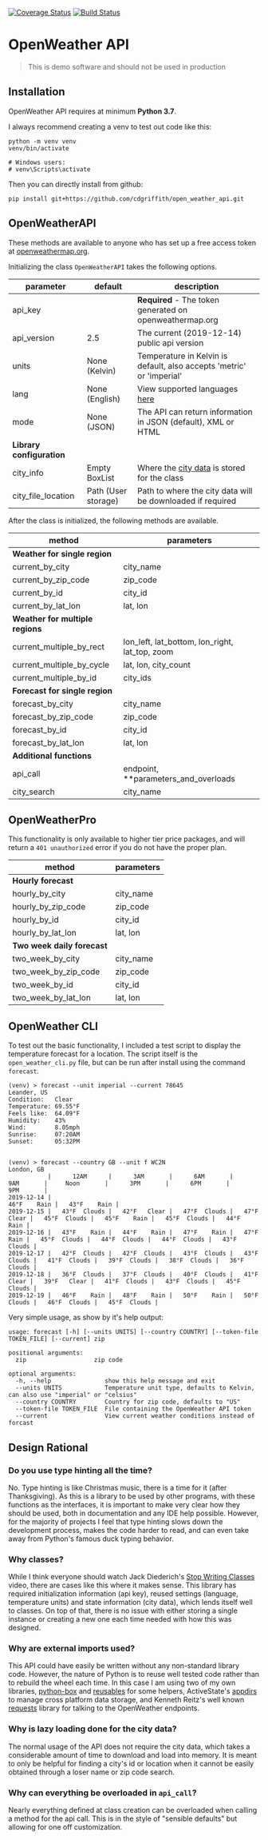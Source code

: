 [![Coverage Status](https://coveralls.io/repos/github/cdgriffith/open_weather_api/badge.svg?branch=development)](https://coveralls.io/github/cdgriffith/open_weather_api?branch=development)
[![Build Status](https://travis-ci.org/cdgriffith/open_weather_api.svg?branch=development)](https://travis-ci.org/cdgriffith/open_weather_api/branches)

# OpenWeather API 

> This is demo software and should not be used in production

## Installation

OpenWeather API requires at minimum **Python 3.7**.

I always recommend creating a venv to test out code like this:
```
python -m venv venv
venv/bin/activate

# Windows users: 
# venv\Scripts\activate 
```

Then you can directly install from github:
```
pip install git+https://github.com/cdgriffith/open_weather_api.git
```

## OpenWeatherAPI 

These methods are available to anyone who has set up a free access token at 
[openweathermap.org](https://openweathermap.org/appid).

Initializing the class `OpenWeatherAPI` takes the following options.

| parameter | default | description |
| --- | --- |  --- | 
| api_key | | **Required** - The token generated on openweathermap.org  |
| api_version | 2.5 | The current (2019-12-14) public api version  |
| units | None (Kelvin) | Temperature in Kelvin is default, also accepts 'metric' or 'imperial'  |
| lang | None (English) | View supported languages [here](https://openweathermap.org/current#multi) |
| mode | None (JSON) | The API can return information in JSON (default), XML or HTML  |
| **Library configuration** | |
| city_info | Empty BoxList | Where the [city data](http://bulk.openweathermap.org/sample/city.list.json.gz) is stored for the class |  
| city_file_location | Path (User storage) | Path to where the city data will be downloaded if required | 

After the class is initialized, the following methods are available. 

| method | parameters |
| --- | --- | 
| **Weather for single region** |  | 
| current_by_city | city_name | 
| current_by_zip_code | zip_code | 
| current_by_id | city_id | 
| current_by_lat_lon | lat, lon | 
| **Weather for multiple regions** | | 
| current_multiple_by_rect | lon_left, lat_bottom, lon_right, lat_top, zoom | 
| current_multiple_by_cycle | lat, lon, city_count | 
| current_multiple_by_id | city_ids | 
| **Forecast for single region** | | 
| forecast_by_city | city_name | 
| forecast_by_zip_code | zip_code | 
| forecast_by_id | city_id | 
| forecast_by_lat_lon | lat, lon | 
| **Additional functions** | |
| api_call | endpoint, **parameters_and_overloads  | 
| city_search | city_name | 

## OpenWeatherPro

This functionality is only available to higher tier price packages, and will return a `401 unauthorized` error if you
do not have the proper plan. 

| method | parameters |
| --- | --- |
| **Hourly forecast**  | | 
| hourly_by_city | city_name |
| hourly_by_zip_code | zip_code |
| hourly_by_id | city_id |
| hourly_by_lat_lon | lat, lon |
| **Two week daily forecast** | |
| two_week_by_city | city_name |
| two_week_by_zip_code | zip_code |
| two_week_by_id | city_id |
| two_week_by_lat_lon | lat, lon |

## OpenWeather CLI 

To test out the basic functionality, I included a test script to display the temperature forecast for a location.
The script itself is the `open_weather_cli.py` file, but can be run after install using the command `forecast`. 

```
(venv) > forecast --unit imperial --current 78645
Leander, US
Condition:   Clear
Temperature: 69.55°F
Feels like:  64.09°F
Humidity:    43%
Wind:        8.05mph
Sunrise:     07:20AM
Sunset:      05:32PM


(venv) > forecast --country GB --unit f WC2N
London, GB
           |      12AM      |      3AM       |      6AM       |      9AM       |     Noon       |      3PM       |      6PM       |      9PM       |
2019-12-14 |                                                                                                         46°F    Rain |   43°F    Rain |
2019-12-15 |   43°F  Clouds |   42°F   Clear |   47°F  Clouds |   47°F   Clear |   45°F  Clouds |   45°F    Rain |   45°F  Clouds |   44°F    Rain |
2019-12-16 |   43°F    Rain |   44°F    Rain |   47°F    Rain |   47°F    Rain |   45°F  Clouds |   44°F  Clouds |   44°F  Clouds |   43°F  Clouds |
2019-12-17 |   42°F  Clouds |   42°F  Clouds |   43°F  Clouds |   43°F  Clouds |   41°F  Clouds |   39°F  Clouds |   38°F  Clouds |   36°F  Clouds |
2019-12-18 |   36°F  Clouds |   37°F  Clouds |   40°F  Clouds |   41°F   Clear |   39°F   Clear |   41°F  Clouds |   43°F  Clouds |   45°F  Clouds |
2019-12-19 |   46°F    Rain |   48°F    Rain |   50°F    Rain |   50°F  Clouds |   46°F  Clouds |   45°F  Clouds |

```

Very simple usage, as show by it's help output:

```
usage: forecast [-h] [--units UNITS] [--country COUNTRY] [--token-file TOKEN_FILE] [--current] zip

positional arguments:
  zip                   zip code

optional arguments:
  -h, --help               show this help message and exit
  --units UNITS            Temperature unit type, defaults to Kelvin, can also use "imperial" or "celsius"
  --country COUNTRY        Country for zip code, defaults to "US"
  --token-file TOKEN_FILE  File containing the OpenWeather API token
  --current                View current weather conditions instead of forcast
```

## Design Rational

### Do you use type hinting all the time?

No. Type hinting is like Christmas music, there is a time for it (after Thanksgiving). As this is a library to be 
used by other programs, with these functions as the interfaces, it is important to make very clear how they should be
used, both in documentation and any IDE help possible. However, for the majority of projects 
I feel that type hinting slows down the development process, makes the code harder to read, and can even take away
from Python's famous duck typing behavior. 

### Why classes?

While I think everyone should watch Jack Diederich's [Stop Writing Classes](https://www.youtube.com/watch?v=5ZKvwuZSiyc)
video, there are cases like this where it makes sense. This library has required initialization information (api key),
reused settings (language, temperature units) and state information (city data), which lends itself well to classes.
On top of that, there is no issue with either storing a single instance or creating a new one each time needed with
how this was designed. 

### Why are external imports used? 

This API could have easily be written without any non-standard library code. However, the nature of Python is to 
reuse well tested code rather than to rebuild the wheel each time. In this case I am using two of my own libraries, 
[python-box](https://github.com/cdgriffith/Box) and [reusables](https://github.com/cdgriffith/Reusables)
for some helpers, ActiveState's [appdirs](https://github.com/ActiveState/appdirs) to manage cross platform data storage,
and Kenneth Reitz's well known [requests](https://github.com/psf/requests) library 
for talking to the OpenWeather endpoints. 

### Why is lazy loading done for the city data? 

The normal usage of the API does not require the city data, which takes a considerable amount of time to download
and load into memory. It is meant to only be helpful for finding a city's id or location when it cannot be easily 
obtained through a loser name or zip code search. 

### Why can everything be overloaded in `api_call`?

Nearly everything defined at class creation can be overloaded when calling a method for the api call. This is 
in the style of "sensible defaults" but allowing for one off customization. 
